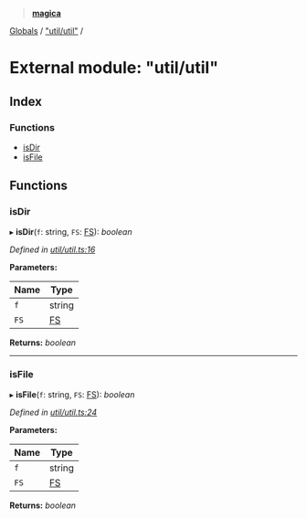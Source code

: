 > **[magica](../README.md)**

[Globals](../README.md) / ["util/util"](_util_util_.md) /

# External module: "util/util"

## Index

### Functions

* [isDir](_util_util_.md#isdir)
* [isFile](_util_util_.md#isfile)

## Functions

###  isDir

▸ **isDir**(`f`: string, `FS`: [FS](../interfaces/_file_emscriptenfs_.fs.md)): *boolean*

*Defined in [util/util.ts:16](https://github.com/cancerberoSgx/magica/blob/48e3aa5/src/util/util.ts#L16)*

**Parameters:**

Name | Type |
------ | ------ |
`f` | string |
`FS` | [FS](../interfaces/_file_emscriptenfs_.fs.md) |

**Returns:** *boolean*

___

###  isFile

▸ **isFile**(`f`: string, `FS`: [FS](../interfaces/_file_emscriptenfs_.fs.md)): *boolean*

*Defined in [util/util.ts:24](https://github.com/cancerberoSgx/magica/blob/48e3aa5/src/util/util.ts#L24)*

**Parameters:**

Name | Type |
------ | ------ |
`f` | string |
`FS` | [FS](../interfaces/_file_emscriptenfs_.fs.md) |

**Returns:** *boolean*
